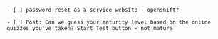     - [ ] password reset as a service website - openshift?

	- [ ] Post: Can we guess your maturity level based on the online quizzes you've taken? Start Test button = not mature
